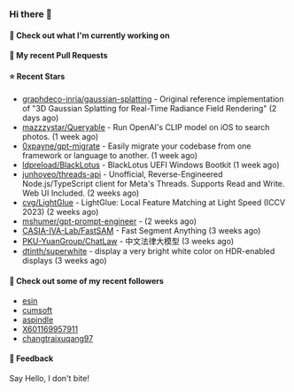 ### Hi there 👋

#### 👷 Check out what I'm currently working on

#### 🔨 My recent Pull Requests


#### ⭐ Recent Stars

- [graphdeco-inria/gaussian-splatting](https://github.com/graphdeco-inria/gaussian-splatting) - Original reference implementation of &#34;3D Gaussian Splatting for Real-Time Radiance Field Rendering&#34; (2 days ago)
- [mazzzystar/Queryable](https://github.com/mazzzystar/Queryable) - Run OpenAI&#39;s CLIP model on iOS to search photos. (1 week ago)
- [0xpayne/gpt-migrate](https://github.com/0xpayne/gpt-migrate) - Easily migrate your codebase from one framework or language to another. (1 week ago)
- [ldpreload/BlackLotus](https://github.com/ldpreload/BlackLotus) - BlackLotus UEFI Windows Bootkit (1 week ago)
- [junhoyeo/threads-api](https://github.com/junhoyeo/threads-api) - Unofficial, Reverse-Engineered Node.js/TypeScript client for Meta&#39;s Threads. Supports Read and Write. Web UI Included. (2 weeks ago)
- [cvg/LightGlue](https://github.com/cvg/LightGlue) - LightGlue: Local Feature Matching at Light Speed (ICCV 2023) (2 weeks ago)
- [mshumer/gpt-prompt-engineer](https://github.com/mshumer/gpt-prompt-engineer) -  (2 weeks ago)
- [CASIA-IVA-Lab/FastSAM](https://github.com/CASIA-IVA-Lab/FastSAM) - Fast Segment Anything (3 weeks ago)
- [PKU-YuanGroup/ChatLaw](https://github.com/PKU-YuanGroup/ChatLaw) - 中文法律大模型 (3 weeks ago)
- [dtinth/superwhite](https://github.com/dtinth/superwhite) - display a very bright white color on HDR-enabled displays (3 weeks ago)

#### 👯 Check out some of my recent followers

- [esin](https://github.com/esin)
- [cumsoft](https://github.com/cumsoft)
- [aspindle](https://github.com/aspindle)
- [X601169957911](https://github.com/X601169957911)
- [changtraixuqang97](https://github.com/changtraixuqang97)

#### 💬 Feedback

Say Hello, I don't bite!